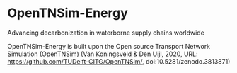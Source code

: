 # OpenTNSim-Energy
Advancing decarbonization in waterborne supply chains worldwide

OpenTNSim-Energy is built upon the Open source Transport Network Simulation (OpenTNSim) (Van Koningsveld & Den Uijl, 2020, URL: https://github.com/TUDelft-CITG/OpenTNSim/, doi:10.5281/zenodo.3813871) 
